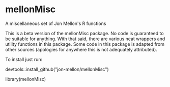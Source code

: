 # mellonMisc
A miscellaneous set of Jon Mellon's R functions

This is a beta version of the mellonMisc package. No code is guaranteed to be suitable for anything. With that said, there are various neat wrappers and utility functions in this package. Some code in this package is adapted from other sources (apologies for anywhere this is not adequately attributed). 

To install just run:

devtools::install_github("jon-mellon/mellonMisc") 

library(mellonMisc)
